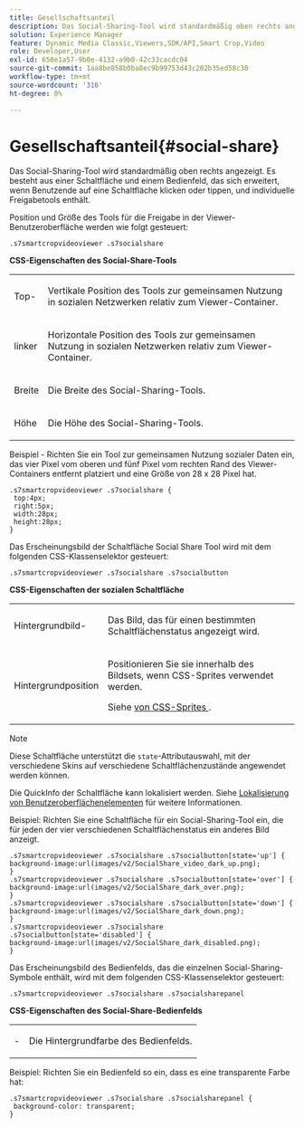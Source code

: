 ```yaml
---
title: Gesellschaftsanteil
description: Das Social-Sharing-Tool wird standardmäßig oben rechts angezeigt. Es besteht aus einer Schaltfläche und einem Bedienfeld, das sich erweitert, wenn Benutzende auf eine Schaltfläche klicken oder tippen, und individuelle Freigabetools enthält.
solution: Experience Manager
feature: Dynamic Media Classic,Viewers,SDK/API,Smart Crop,Video
role: Developer,User
exl-id: 650e1a57-9b0e-4132-a9b0-42c33cacdc04
source-git-commit: 1aa8be858b0ba8ec9b99753d43c202b35ed58c30
workflow-type: tm+mt
source-wordcount: '316'
ht-degree: 0%

---
```


# Gesellschaftsanteil{#social-share}

Das Social-Sharing-Tool wird standardmäßig oben rechts angezeigt. Es besteht aus einer Schaltfläche und einem Bedienfeld, das sich erweitert, wenn Benutzende auf eine Schaltfläche klicken oder tippen, und individuelle Freigabetools enthält.

<!--<a id="section_061E550C1C1D4DB2BD663A898895B38C"></a>-->

Position und Größe des Tools für die Freigabe in der Viewer-Benutzeroberfläche werden wie folgt gesteuert:

```
.s7smartcropvideoviewer .s7socialshare
```

**CSS-Eigenschaften des Social-Share-Tools**

<table id="table_C48C56E696304C9BAFEE71BA9EA9A174"> 
 <tbody> 
  <tr> 
   <td colname="col1"> <p> <span class="codeph"> Top-</span> </p> </td> 
   <td colname="col2"> <p> Vertikale Position des Tools zur gemeinsamen Nutzung in sozialen Netzwerken relativ zum Viewer-Container. </p> </td> 
  </tr> 
  <tr> 
   <td colname="col1"> <p> <span class="codeph"> linker </span> </p> </td> 
   <td colname="col2"> <p> Horizontale Position des Tools zur gemeinsamen Nutzung in sozialen Netzwerken relativ zum Viewer-Container. </p> </td> 
  </tr> 
  <tr> 
   <td colname="col1"> <p> <span class="codeph"> Breite </span> </p> </td> 
   <td colname="col2"> <p> Die Breite des Social-Sharing-Tools. </p> </td> 
  </tr> 
  <tr> 
   <td colname="col1"> <p> <span class="codeph"> Höhe </span> </p> </td> 
   <td colname="col2"> <p>Die Höhe des Social-Sharing-Tools. </p> </td> 
  </tr> 
 </tbody> 
</table>

Beispiel - Richten Sie ein Tool zur gemeinsamen Nutzung sozialer Daten ein, das vier Pixel vom oberen und fünf Pixel vom rechten Rand des Viewer-Containers entfernt platziert und eine Größe von 28 x 28 Pixel hat.

```
.s7smartcropvideoviewer .s7socialshare { 
 top:4px; 
 right:5px; 
 width:28px; 
 height:28px; 
}
```

Das Erscheinungsbild der Schaltfläche Social Share Tool wird mit dem folgenden CSS-Klassenselektor gesteuert:

```
.s7smartcropvideoviewer .s7socialshare .s7socialbutton
```

**CSS-Eigenschaften der sozialen Schaltfläche**

<table id="table_A18B6978EC304C378F5FE92DD44D138D"> 
 <tbody> 
  <tr> 
   <td colname="col1"> <p> <span class="codeph"> Hintergrundbild-</span> </p> </td> 
   <td colname="col2"> <p> Das Bild, das für einen bestimmten Schaltflächenstatus angezeigt wird. </p> </td> 
  </tr> 
  <tr> 
   <td colname="col1"> <p> <span class="codeph"> Hintergrundposition </span> </p> </td> 
   <td colname="col2"> <p> Positionieren Sie sie innerhalb des Bildsets, wenn CSS-Sprites verwendet werden. </p> <p>Siehe <a href="../../../c-html5-aem-asset-viewers/c-html5-aem-smartcropvideo/c-html5-aem-smartcropvideo-viewer-customizingviewer/c-html5-aem-smartcropvideo-customizingviewer.md#section-9b6d8d601cb441d08214dada7bb4eddc" format="dita" scope="local"> von CSS-Sprites </a>. </p> </td> 
  </tr> 
 </tbody> 
</table>

>[!NOTE]
>
>Diese Schaltfläche unterstützt die `state`-Attributauswahl, mit der verschiedene Skins auf verschiedene Schaltflächenzustände angewendet werden können.

Die QuickInfo der Schaltfläche kann lokalisiert werden. Siehe [Lokalisierung von Benutzeroberflächenelementen](../../../c-html5-aem-asset-viewers/c-html5-aem-smartcropvideo/r-html5-aem-smartcropvideo-viewer-localization.md#concept-1d5ca2d8480f4064a51eddba13940aad) für weitere Informationen.

Beispiel: Richten Sie eine Schaltfläche für ein Social-Sharing-Tool ein, die für jeden der vier verschiedenen Schaltflächenstatus ein anderes Bild anzeigt.

```
.s7smartcropvideoviewer .s7socialshare .s7socialbutton[state='up'] { 
background-image:url(images/v2/SocialShare_video_dark_up.png); 
} 
.s7smartcropvideoviewer .s7socialshare .s7socialbutton[state='over'] { 
background-image:url(images/v2/SocialShare_dark_over.png); 
} 
.s7smartcropvideoviewer .s7socialshare .s7socialbutton[state='down'] { 
background-image:url(images/v2/SocialShare_dark_down.png); 
} 
.s7smartcropvideoviewer .s7socialshare .s7socialbutton[state='disabled'] { 
background-image:url(images/v2/SocialShare_dark_disabled.png); 
}
```

Das Erscheinungsbild des Bedienfelds, das die einzelnen Social-Sharing-Symbole enthält, wird mit dem folgenden CSS-Klassenselektor gesteuert:

```
.s7smartcropvideoviewer .s7socialshare .s7socialsharepanel
```

**CSS-Eigenschaften des Social-Share-Bedienfelds**

<table id="table_86E777A5851F47D6A49D966E24A9A6CD"> 
 <tbody> 
  <tr> 
   <td colname="col1"> <p> <span class="codeph">-</span> </p> </td> 
   <td colname="col2"> <p>Die Hintergrundfarbe des Bedienfelds. </p> </td> 
  </tr> 
 </tbody> 
</table>

Beispiel: Richten Sie ein Bedienfeld so ein, dass es eine transparente Farbe hat:

```
.s7smartcropvideoviewer .s7socialshare .s7socialsharepanel { 
 background-color: transparent; 
}
```
